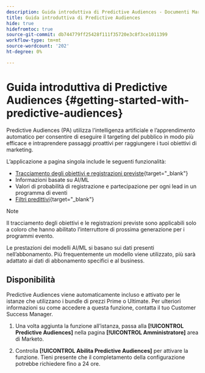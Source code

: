 ```yaml
---
description: Guida introduttiva di Predictive Audiences - Documenti Marketo - Documentazione del prodotto
title: Guida introduttiva di Predictive Audiences
hide: true
hidefromtoc: true
source-git-commit: db744779ff25428f111f35720e3c8f3ce1011399
workflow-type: tm+mt
source-wordcount: '202'
ht-degree: 0%

---
```


# Guida introduttiva di Predictive Audiences {#getting-started-with-predictive-audiences}

Predictive Audiences (PA) utilizza l’intelligenza artificiale e l’apprendimento automatico per consentire di eseguire il targeting del pubblico in modo più efficace e intraprendere passaggi proattivi per raggiungere i tuoi obiettivi di marketing.

L’applicazione a pagina singola include le seguenti funzionalità:

* [Tracciamento degli obiettivi e registrazioni previste](/help/marketo/product-docs/core-marketo-concepts/predictive-audiences/understanding-goal-tracking-and-projected-registrations.md){target=&quot;_blank&quot;}
* Informazioni basate su AI/ML
* Valori di probabilità di registrazione e partecipazione per ogni lead in un programma di eventi
* [Filtri predittivi](/help/marketo/product-docs/core-marketo-concepts/predictive-audiences/predictive-filters.md){target=&quot;_blank&quot;}

>[!NOTE]
>
>Il tracciamento degli obiettivi e le registrazioni previste sono applicabili solo a coloro che hanno abilitato l’interruttore di prossima generazione per i programmi evento.

Le prestazioni dei modelli AI/ML si basano sui dati presenti nell’abbonamento. Più frequentemente un modello viene utilizzato, più sarà adattato ai dati di abbonamento specifici e al business.

## Disponibilità

Predictive Audiences viene automaticamente incluso e attivato per le istanze che utilizzano i bundle di prezzi Prime o Ultimate. Per ulteriori informazioni su come accedere a questa funzione, contatta il tuo Customer Success Manager.

1. Una volta aggiunta la funzione all’istanza, passa alla **[!UICONTROL Predictive Audiences]** nella pagina **[!UICONTROL Amministratore]** area di Marketo.

1. Controlla **[!UICONTROL Abilita Predictive Audiences]** per attivare la funzione. Tieni presente che il completamento della configurazione potrebbe richiedere fino a 24 ore.

